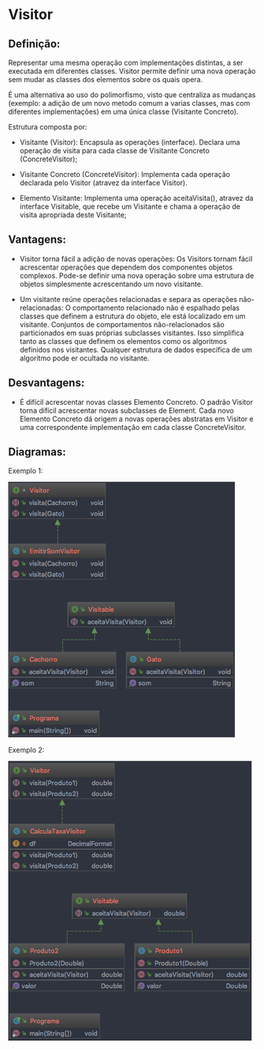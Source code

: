 # Visitor

## Definição:

Representar uma mesma operação com implementações distintas, a ser executada 
em diferentes classes. 
Visitor permite definir uma nova operação sem mudar as classes dos elementos sobre 
os quais opera.

É uma alternativa ao uso do polimorfismo, visto que centraliza as mudanças (exemplo: a 
adição de um novo metodo comum a varias classes, mas com diferentes implementações) em 
uma única classe (Visitante Concreto).

Estrutura composta por:

* Visitante (Visitor): 
Encapsula as operações (interface). Declara uma operação de visita 
para cada classe de Visitante Concreto (ConcreteVisitor);

* Visitante Concreto (ConcreteVisitor): 
Implementa cada operação declarada pelo Visitor (atravez da interface Visitor).

* Elemento Visitante: 
Implementa uma operação aceitaVisita(), atravez da interface Visitable, que recebe um 
Visitante e chama a operação de visita apropriada deste Visitante;

## Vantagens:

* Visitor torna fácil a adição de novas operações: Os Visitors tornam fácil acrescentar 
operações que dependem dos componentes objetos complexos. Pode-se definir uma nova 
operação sobre uma estrutura de objetos simplesmente acrescentando um novo visitante.

* Um visitante reúne operações relacionadas e separa as operações não-relacionadas: 
O comportamento relacionado não é espalhado pelas classes que definem a estrutura do 
objeto, ele está localizado em um visitante. Conjuntos de comportamentos não-relacionados 
são particionados em suas próprias subclasses visitantes. Isso simplifica tanto as classes 
que definem os elementos como os algoritmos definidos nos visitantes. Qualquer estrutura 
de dados específica de um algoritmo pode er ocultada no visitante.

## Desvantagens:

* É difícil acrescentar novas classes Elemento Concreto. O padrão Visitor torna difícil 
 acrescentar novas subclasses de Element. Cada novo Elemento Concreto dá origem a 
 novas operações abstratas em Visitor e uma correspondente implementação em cada classe 
 ConcreteVisitor.

## Diagramas:

Exemplo 1:

![alt text](../../imgs/002.png)

Exemplo 2:

![alt text](../../imgs/003.png)